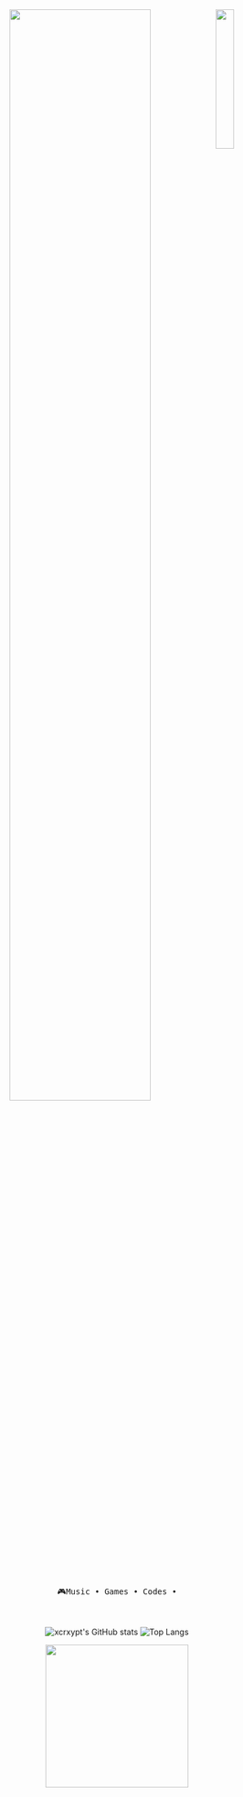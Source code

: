 
<div align="center">
    <img src="https://github.com/xcrxypt/xcrxypt/assets/161102342/2d86db1e-a8f1-4c25-93af-f6e34a57d4af.png" width="25%" align="right" />
    <img src="https://readme-typing-svg.demolab.com?https://readme-typing-svg.demolab.com?font=Fira+Code&pause=1000&color=8E2323&random=false&width=435&lines=Salve+Salve;Bem+-+Vindo+ao+meu+perfil" width="70%" />
<br><br>
    
<pre>
🎮Music • Games • Codes •
</pre>
<br><br>
                ![xcrxypt's GitHub stats](https://github-readme-stats.vercel.app/api?username=xcrxypt&show_icons=true&theme=dracula&count_private=true)
![Top Langs](https://github-readme-stats.vercel.app/api/top-langs/?username=anuraghazra&layout=compact)


<img src="https://github.com/xcrxypt/xcrxypt/assets/161102342/05530672-2f6f-48ef-ab1c-1bbdfc2e9afe.gif" height="250" />
<br><br><br>
